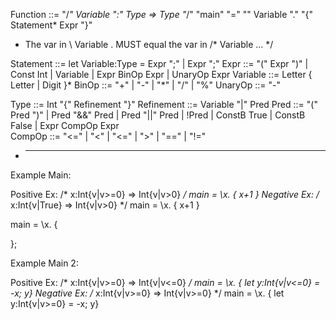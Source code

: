 Function ::=
    "/*"    Variable ":" Type => Type   "*/"
    "main" "=" "\" Variable "." "{"    Statement*   Expr    "}" 

- The var in \ Variable . MUST equal the var in /* Variable ... */

Statement ::= let Variable:Type = Expr ";" | Expr ";"
Expr ::= "(" Expr ")" | Const Int | Variable | Expr BinOp Expr | UnaryOp Expr
Variable ::= Letter { Letter | Digit }*
BinOp ::= "+" | "-" | "*" | "/" | "%"
UnaryOp ::= "-" 

Type ::= Int "{"    Refinement   "}"
Refinement ::= Variable "|" Pred
Pred ::= "(" Pred ")" | Pred "&&" Pred | Pred "||" Pred | !Pred | ConstB True | ConstB False | Expr CompOp Expr  
CompOp ::= "<=" | "<" | "<=" | ">" | "==" | "!="


* ----------------------------------------------------------------------------
Example Main:

Positive Ex: /* x:Int{v|v>=0} => Int{v|v>0} */ main = \x. { x+1 }
Negative Ex: /* x:Int{v|True} => Int{v|v>0} */ main = \x. { x+1 }

main = \x. {

};


Example Main 2:

Positive Ex: /* x:Int{v|v>=0} => Int{v|v<=0} */ main = \x. { let y:Int{v|v<=0} = -x; y}
Negative Ex: /* x:Int{v|v>=0} => Int{v|v>=0} */ main = \x. { let y:Int{v|v>=0} = -x; y}